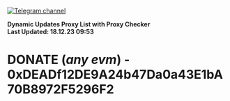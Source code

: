 [![Telegram channel](https://img.shields.io/endpoint?url=https://runkit.io/damiankrawczyk/telegram-badge/branches/master?url=https://t.me/n4z4v0d)](https://t.me/n4z4v0d) 

**Dynamic Updates Proxy List with Proxy Checker**  
**Last Updated: 18.12.23 09:53**

# DONATE (_any evm_) - 0xDEADf12DE9A24b47Da0a43E1bA70B8972F5296F2
